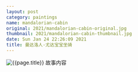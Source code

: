 ```yaml
---
layout: post
category: paintings
name: mandalorian-cabin
original: 2021/mandalorian-cabin-original.jpg
thumbnail: 2021/mandalorian-cabin-thumbnail.jpg
date: Sun Jan 24 22:26:09 2021
title: 曼达洛人-尤达宝宝坐骑
---
```


![{{page.title}}](/gallery/{{page.category}}/{{page.original}})
故事内容
